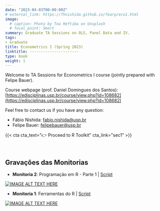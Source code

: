```yaml
---
date: "2023-04-03T00:00:00Z"
# external_link: https://fhnishida.github.io/fearp/eco1.html
image:
  # caption: Photo by Toa Heftiba on Unsplash
  # focal_point: Smart
summary: Graduate TA Sessions on OLS, Panel Data and IV.
tags:
- Graduate
title: Econometrics I (Spring 2023)
linktitle: ----------------------
type: book
weight: 1
---
```



Welcome to TA Sessions for Econometrics I course (jointly prepared with Felipe Bauer).

Course webpage (prof. Daniel Domingues dos Santos): [https://edisciplinas.usp.br/course/view.php?id=108682](https://edisciplinas.usp.br/course/view.php?id=108682)

Feel free to contact us if you have any question:
 - Fábio Nishida: fabio.nishida@usp.br
 - Felipe Bauer: felipebauer@usp.br


{{< cta cta_text="👉 Proceed to R Toolkit" cta_link="sec1" >}}

</br>


## Gravações das Monitorias

- **Monitoria 2**: Programação em R - Parte 1 | [Script](monitoria02.R)
    
[![IMAGE ALT TEXT HERE](https://img.youtube.com/vi/rUTKEOu9a-M/hqdefault.jpg)](https://www.youtube.com/watch?v=rUTKEOu9a-M)

- **Monitoria 1**: Ferramentas do R | [Script](monitoria01.R)
    
[![IMAGE ALT TEXT HERE](https://img.youtube.com/vi/VlL4SfQN88I/hqdefault.jpg)](https://www.youtube.com/watch?v=VlL4SfQN88I)


